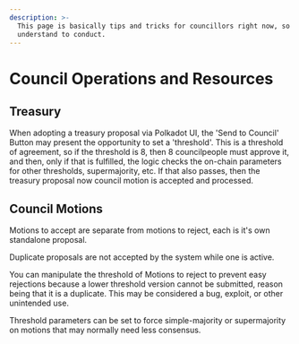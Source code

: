 ```yaml
---
description: >-
  This page is basically tips and tricks for councillors right now, so they
  understand to conduct.
---
```


# Council Operations and Resources

## Treasury

When adopting a treasury proposal via Polkadot UI, the 'Send to Council' Button may present the opportunity to set a 'threshold'. This is a threshold of agreement, so if the threshold is 8, then 8 councilpeople must approve it, and then, only if that is fulfilled, the logic checks the on-chain parameters for other thresholds, supermajority, etc.  If that also passes, then the treasury proposal now council motion is accepted and processed. 



## Council Motions

Motions to accept are separate from motions to reject, each is it's own standalone proposal.  

Duplicate proposals are not accepted by the system while one is active.

You can manipulate the threshold of Motions to reject to prevent easy rejections because a lower threshold version cannot be submitted, reason being that it is a duplicate.  This may be considered a bug, exploit, or other unintended use. 

Threshold parameters can be set to force simple-majority or supermajority on motions that may normally need less consensus. 



